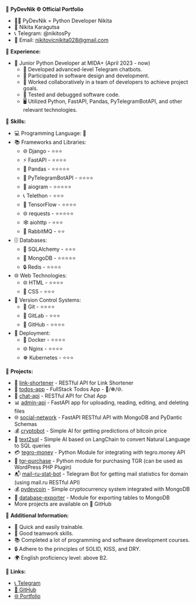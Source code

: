 📂 **PyDevNik © Official Portfolio**
   - 👨‍💻 PyDevNik = Python Developer Nikita
   - 👤 Nikita Karagutsa
   - 📞 Telegram: @nikitosPy
   - 📧 Email: nikitovicnikita028@gmail.com

🔧 **Experience:**
   - 💼 Junior Python Developer at MIDA+ (April 2023 - now)
     - 🤖 Developed advanced-level Telegram chatbots.
     - 🔨 Participated in software design and development.
     - 👥 Worked collaboratively in a team of developers to achieve project goals.
     - 🐞 Tested and debugged software code.
     - 🖥️ Utilized Python, FastAPI, Pandas, PyTelegramBotAPI, and other relevant technologies.

🔧 **Skills:**
   - 💻 Programming Language: 🐍
   - 📚 Frameworks and Libraries:
     - 🌐 Django - ⭐⭐⭐
     - ⚡ FastAPI - ⭐⭐⭐⭐
     - 🐼 Pandas - ⭐⭐⭐⭐⭐
     - 🤖 PyTelegramBotAPI - ⭐⭐⭐⭐
     - 💬 aiogram - ⭐⭐⭐⭐⭐
     - 📞 Telethon - ⭐⭐⭐
     - 🧠 TensorFlow - ⭐⭐⭐⭐
     - 🌐 requests - ⭐⭐⭐⭐⭐
     - 🕸️ aiohttp - ⭐⭐⭐
     - 🐰 RabbitMQ - ⭐⭐
   - 🗄️ Databases:
     - 💽 SQLAlchemy - ⭐⭐⭐
     - 🍃 MongoDB - ⭐⭐⭐⭐⭐
     - 🔒 Redis - ⭐⭐⭐⭐
   - 🌐 Web Technologies:
     - 🌐 HTML - ⭐⭐⭐⭐
     - 🎨 CSS - ⭐⭐⭐
   - 📂 Version Control Systems:
     - 🌲 Git - ⭐⭐⭐⭐
     - 🦊 GitLab - ⭐⭐⭐
     - 🐙 GitHub - ⭐⭐⭐⭐
   - 🚀 Deployment:
     - 🐳 Docker - ⭐⭐⭐⭐
     - 🌐 Nginx - ⭐⭐⭐⭐
     - ☸️ Kubernetes - ⭐⭐⭐

🔧 **Projects:**
   - 🔗 [link-shortener](https://github.com/PyDevNik/link-shortener) - RESTful API for Link Shortener
   - 📝 [todos-app](https://github.com/PyDevNik/todos-app) - FullStack Todos App - 🐳/☸️/🌐.
   - 💬 [chat-api](https://github.com/PyDevNik/chat-api) - RESTful API for Chat App
   - 📊 [admin-api](https://github.com/PyDevNik/admin-api) - FastAPI app for uploading, reading, editing, and deleting files
   - 🌐 [social-network](https://github.com/PyDevNik/social-network) - FastAPI RESTful API with MongoDB and PyDantic Schemas
   - 💰 [cryptobot](https://github.com/PyDevNik/cryptobot) - Simple AI for getting predictions of bitcoin price
   - 📝 [text2sql](https://github.com/PyDevNik/text2sql) - Simple AI based on LangChain to convert Natural Language to SQL queries
   - 💳 [tegro-money](https://github.com/PyDevNik/tegro-money) - Python Module for integrating with tegro.money API
   - 🛒 [tgr-purchase](https://github.com/PyDevNik/tgr-purchase) - Python module for purchasing TGR (can be used as WordPress PHP Plugin)
   - 📬 [mail-ru-stat-bot](https://github.com/PyDevNik/mail-ru-stat-bot) - Telegram Bot for getting mail statistics for domain (using mail.ru RESTful API)
   - 💰 [pydevcoin](https://github.com/PyDevNik/pydevcoin) - Simple cryptocurrency system integrated with MongoDB
   - 📂 [database-exporter](https://github.com/PyDevNik/database-exporter) - Module for exporting tables to MongoDB
   - More projects are available on 🐙 GitHub

🔧 **Additional Information:**
   - 🎯 Quick and easily trainable.
   - 👥 Good teamwork skills.
   - 📚 Completed a lot of programming and software development courses.
   - 🔒 Adhere to the principles of SOLID, KISS, and DRY.
   - 🌍 English proficiency level: above B2.

🔗 **Links:**
   - [📞 Telegram](https://t.me/nikitosPy)
   - [🐙 GitHub](https://github.com/PyDevNik)
   - [🌐 Portfolio](https://PyDevNik.github.io)
